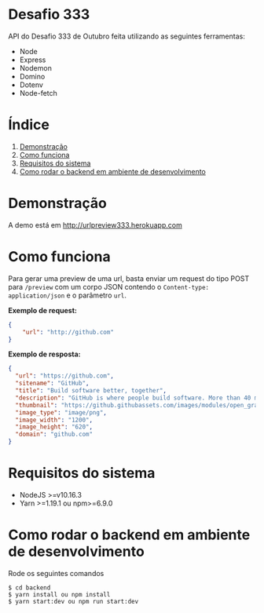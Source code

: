 # Desafio 333

API do Desafio 333 de Outubro feita utilizando as seguintes ferramentas:

- Node
- Express
- Nodemon
- Domino
- Dotenv
- Node-fetch

# Índice

1. [Demonstração](#demonstração)
2. [Como funciona](#como-funciona)
3. [Requisitos do sistema](#requisitos-do-sistema)
4. [Como rodar o backend em ambiente de desenvolvimento](#como-rodar-o-backend-em-ambiente-de-desenvolvimento)

# Demonstração

A demo está em http://urlpreview333.herokuapp.com

# Como funciona

Para gerar uma preview de uma url, basta enviar um request do tipo POST para `/preview` com um corpo JSON contendo o `Content-type: application/json` e o parâmetro `url`.

**Exemplo de request:**

```json
{
    "url": "http://github.com"
}
```

**Exemplo de resposta:**

```json
{
  "url": "https://github.com",
  "sitename": "GitHub",
  "title": "Build software better, together",
  "description": "GitHub is where people build software. More than 40 million people use GitHub to discover, fork, and contribute to over 100 million projects.",
  "thumbnail": "https://github.githubassets.com/images/modules/open_graph/github-octocat.png",
  "image_type": "image/png",
  "image_width": "1200",
  "image_height": "620",
  "domain": "github.com"
}
```

# Requisitos do sistema

- NodeJS >=v10.16.3
- Yarn >=1.19.1 ou npm>=6.9.0

# Como rodar o backend em ambiente de desenvolvimento

Rode os seguintes comandos

```
$ cd backend
$ yarn install ou npm install
$ yarn start:dev ou npm run start:dev
```
